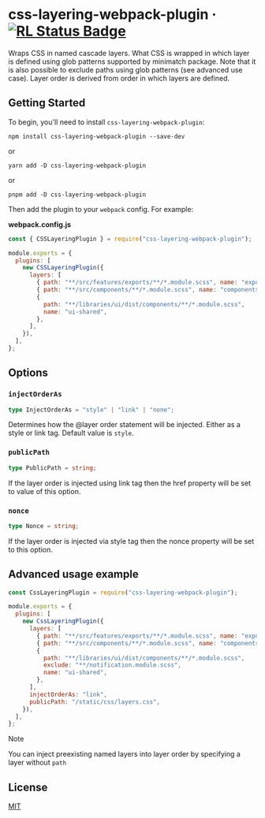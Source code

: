 # css-layering-webpack-plugin &middot; [![RL Status Badge](https://secure.software/npm/badge/css-layering-webpack-plugin)](https://secure.software/npm/packages/css-layering-webpack-plugin)

Wraps CSS in named cascade layers. What CSS is wrapped in which layer is defined using glob patterns supported by minimatch package. Note that it is also possible to exclude paths using glob patterns (see advanced use case). Layer order is derived from order in which layers are defined.

## Getting Started

To begin, you'll need to install `css-layering-webpack-plugin`:

```console
npm install css-layering-webpack-plugin --save-dev
```

or

```console
yarn add -D css-layering-webpack-plugin
```

or

```console
pnpm add -D css-layering-webpack-plugin
```

Then add the plugin to your `webpack` config. For example:

**webpack.config.js**

```js
const { CSSLayeringPlugin } = require("css-layering-webpack-plugin");

module.exports = {
  plugins: [
    new CSSLayeringPlugin({
      layers: [
        { path: "**/src/features/exports/**/*.module.scss", name: "exports" },
        { path: "**/src/components/**/*.module.scss", name: "components" },
        {
          path: "**/libraries/ui/dist/components/**/*.module.scss",
          name: "ui-shared",
        },
      ],
    }),
  ],
};
```

## Options

### `injectOrderAs`

```ts
type InjectOrderAs = "style" | "link" | "none";
```

Determines how the @layer order statement will be injected. Either as a style or link tag. Default value is `style`.

### `publicPath`

```ts
type PublicPath = string;
```

If the layer order is injected using link tag then the href property will be set to value of this option.

### `nonce`

```ts
type Nonce = string;
```

If the layer order is injected via style tag then the nonce property will be set to this option.

## Advanced usage example

```js
const CssLayeringPlugin = require("css-layering-webpack-plugin");

module.exports = {
  plugins: [
    new CssLayeringPlugin({
      layers: [
        { path: "**/src/features/exports/**/*.module.scss", name: "exports" },
        { path: "**/src/components/**/*.module.scss", name: "components" },
        {
          path: "**/libraries/ui/dist/components/**/*.module.scss",
          exclude: "**/notification.module.scss",
          name: "ui-shared",
        },
      ],
      injectOrderAs: "link",
      publicPath: "/static/css/layers.css",
    }),
  ],
};
```

> [!Note]
>
> You can inject preexisting named layers into layer order by specifying a layer without `path`

## License

[MIT](./LICENSE)
